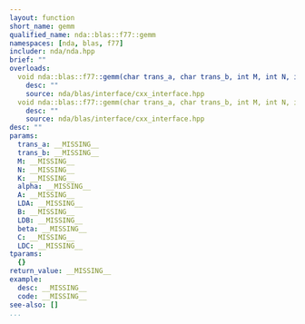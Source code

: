 ```yaml
---
layout: function
short_name: gemm
qualified_name: nda::blas::f77::gemm
namespaces: [nda, blas, f77]
includer: nda/nda.hpp
brief: ""
overloads:
  void nda::blas::f77::gemm(char trans_a, char trans_b, int M, int N, int K, double alpha, const double * A, int LDA, const double * B, int LDB, double beta, double * C, int LDC):
    desc: ""
    source: nda/blas/interface/cxx_interface.hpp
  void nda::blas::f77::gemm(char trans_a, char trans_b, int M, int N, int K, std::complex<double> alpha, const std::complex<double> * A, int LDA, const std::complex<double> * B, int LDB, std::complex<double> beta, std::complex<double> * C, int LDC):
    desc: ""
    source: nda/blas/interface/cxx_interface.hpp
desc: ""
params:
  trans_a: __MISSING__
  trans_b: __MISSING__
  M: __MISSING__
  N: __MISSING__
  K: __MISSING__
  alpha: __MISSING__
  A: __MISSING__
  LDA: __MISSING__
  B: __MISSING__
  LDB: __MISSING__
  beta: __MISSING__
  C: __MISSING__
  LDC: __MISSING__
tparams:
  {}
return_value: __MISSING__
example:
  desc: __MISSING__
  code: __MISSING__
see-also: []
...
```


